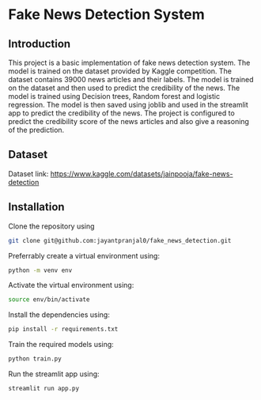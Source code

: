 # Fake News Detection System
## Introduction

This project is a basic implementation of fake news detection system. The model is trained on the dataset provided by Kaggle competition. The dataset contains 39000 news articles and their labels. The model is trained on the dataset and then used to predict the credibility of the news. The model is trained using Decision trees, Random forest and logistic regression. The model is then saved using joblib and used in the streamlit app to predict the credibility of the news. The project is configured to predict the credibility score of the news articles and also give a reasoning of the prediction. 

## Dataset
Dataset link: https://www.kaggle.com/datasets/jainpooja/fake-news-detection

## Installation
Clone the repository using 
```bash
git clone git@github.com:jayantpranjal0/fake_news_detection.git
```
Preferrably create a virtual environment using:
```bash
python -m venv env
```
Activate the virtual environment using:
```bash
source env/bin/activate
```

Install the dependencies using:
```bash
pip install -r requirements.txt
```
Train the required models using:
```bash
python train.py
```
Run the streamlit app using:
```bash
streamlit run app.py
```
